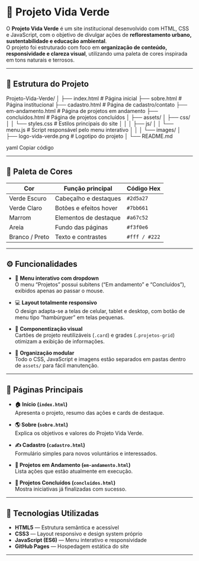 # 🌱 Projeto Vida Verde

O **Projeto Vida Verde** é um site institucional desenvolvido com HTML, CSS e JavaScript, com o objetivo de divulgar ações de **reflorestamento urbano, sustentabilidade e educação ambiental**.  
O projeto foi estruturado com foco em **organização de conteúdo, responsividade e clareza visual**, utilizando uma paleta de cores inspirada em tons naturais e terrosos.

---

## 🧭 Estrutura do Projeto

Projeto-Vida-Verde/
│
├── index.html # Página inicial
├── sobre.html # Página institucional
├── cadastro.html # Página de cadastro/contato
├── em-andamento.html # Página de projetos em andamento
├── concluidos.html # Página de projetos concluídos
│
├── assets/
│ ├── css/
│ │ └── styles.css # Estilos principais do site
│ │
│ ├── js/
│ │ └── menu.js # Script responsável pelo menu interativo
│ │
│ └── images/
│ ├── logo-vida-verde.png # Logotipo do projeto
│
└── README.md

yaml
Copiar código

---

## 🎨 Paleta de Cores

| Cor              | Função principal             | Código Hex  |
|------------------|------------------------------|--------------|
| Verde Escuro     | Cabeçalho e destaques        | `#2d5a27` |
| Verde Claro      | Botões e efeitos hover       | `#7bb661` |
| Marrom           | Elementos de destaque        | `#a67c52` |
| Areia            | Fundo das páginas            | `#f3f0e6` |
| Branco / Preto   | Texto e contrastes           | `#fff / #222` |

---

## ⚙️ Funcionalidades

- 🌿 **Menu interativo com dropdown**  
  O menu “Projetos” possui subitens (“Em andamento” e “Concluídos”), exibidos apenas ao passar o mouse.

- 💻 **Layout totalmente responsivo**  
  O design adapta-se a telas de celular, tablet e desktop, com botão de menu tipo “hambúrguer” em telas pequenas.

- 🧩 **Componentização visual**  
  Cartões de projeto reutilizáveis (`.card`) e grades (`.projetos-grid`) otimizam a exibição de informações.

- 🔄 **Organização modular**  
  Todo o CSS, JavaScript e imagens estão separados em pastas dentro de `assets/` para fácil manutenção.

---

## 📸 Páginas Principais

- **🏠 Início (`index.html`)**  
  Apresenta o projeto, resumo das ações e cards de destaque.

- **🌎 Sobre (`sobre.html`)**  
  Explica os objetivos e valores do Projeto Vida Verde.

- **✍️ Cadastro (`cadastro.html`)**  
  Formulário simples para novos voluntários e interessados.

- **🌱 Projetos em Andamento (`em-andamento.html`)**  
  Lista ações que estão atualmente em execução.

- **🌳 Projetos Concluídos (`concluidos.html`)**  
  Mostra iniciativas já finalizadas com sucesso.

---

## 📁 Tecnologias Utilizadas

- **HTML5** — Estrutura semântica e acessível  
- **CSS3** — Layout responsivo e design system próprio  
- **JavaScript (ES6)** — Menu interativo e responsividade  
- **GitHub Pages** — Hospedagem estática do site  

---
